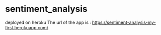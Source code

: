 # sentiment_analysis
deployed on heroku
The url of the app is : https://sentiment-analysis-my-first.herokuapp.com/
